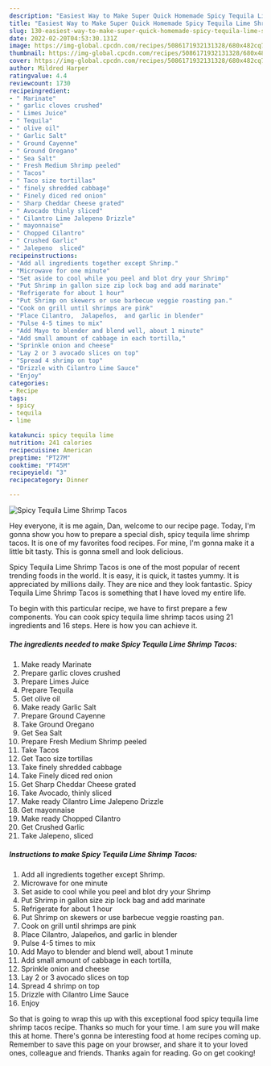 ```yaml
---
description: "Easiest Way to Make Super Quick Homemade Spicy Tequila Lime Shrimp Tacos"
title: "Easiest Way to Make Super Quick Homemade Spicy Tequila Lime Shrimp Tacos"
slug: 130-easiest-way-to-make-super-quick-homemade-spicy-tequila-lime-shrimp-tacos
date: 2022-02-20T04:53:30.131Z
image: https://img-global.cpcdn.com/recipes/5086171932131328/680x482cq70/spicy-tequila-lime-shrimp-tacos-recipe-main-photo.jpg
thumbnail: https://img-global.cpcdn.com/recipes/5086171932131328/680x482cq70/spicy-tequila-lime-shrimp-tacos-recipe-main-photo.jpg
cover: https://img-global.cpcdn.com/recipes/5086171932131328/680x482cq70/spicy-tequila-lime-shrimp-tacos-recipe-main-photo.jpg
author: Mildred Harper
ratingvalue: 4.4
reviewcount: 1730
recipeingredient:
- " Marinate"
- " garlic cloves crushed"
- " Limes Juice"
- " Tequila"
- " olive oil"
- " Garlic Salt"
- " Ground Cayenne"
- " Ground Oregano"
- " Sea Salt"
- " Fresh Medium Shrimp peeled"
- " Tacos"
- " Taco size tortillas"
- " finely shredded cabbage"
- " Finely diced red onion"
- " Sharp Cheddar Cheese grated"
- " Avocado thinly sliced"
- " Cilantro Lime Jalepeno Drizzle"
- " mayonnaise"
- " Chopped Cilantro"
- " Crushed Garlic"
- " Jalepeno  sliced"
recipeinstructions:
- "Add all ingredients together except Shrimp."
- "Microwave for one minute"
- "Set aside to cool while you peel and blot dry your Shrimp"
- "Put Shrimp in gallon size zip lock bag and add marinate"
- "Refrigerate for about 1 hour"
- "Put Shrimp on skewers or use barbecue veggie roasting pan."
- "Cook on grill until shrimps are pink"
- "Place Cilantro,  Jalapeños,  and garlic in blender"
- "Pulse 4-5 times to mix"
- "Add Mayo to blender and blend well, about 1 minute"
- "Add small amount of cabbage in each tortilla,"
- "Sprinkle onion and cheese"
- "Lay 2 or 3 avocado slices on top"
- "Spread 4 shrimp on top"
- "Drizzle with Cilantro Lime Sauce"
- "Enjoy"
categories:
- Recipe
tags:
- spicy
- tequila
- lime

katakunci: spicy tequila lime 
nutrition: 241 calories
recipecuisine: American
preptime: "PT27M"
cooktime: "PT45M"
recipeyield: "3"
recipecategory: Dinner

---
```



![Spicy Tequila Lime Shrimp Tacos](https://img-global.cpcdn.com/recipes/5086171932131328/680x482cq70/spicy-tequila-lime-shrimp-tacos-recipe-main-photo.jpg)

Hey everyone, it is me again, Dan, welcome to our recipe page. Today, I'm gonna show you how to prepare a special dish, spicy tequila lime shrimp tacos. It is one of my favorites food recipes. For mine, I'm gonna make it a little bit tasty. This is gonna smell and look delicious.

Spicy Tequila Lime Shrimp Tacos is one of the most popular of recent trending foods in the world. It is easy, it is quick, it tastes yummy. It is appreciated by millions daily. They are nice and they look fantastic. Spicy Tequila Lime Shrimp Tacos is something that I have loved my entire life.




To begin with this particular recipe, we have to first prepare a few components. You can cook spicy tequila lime shrimp tacos using 21 ingredients and 16 steps. Here is how you can achieve it.

<!--inarticleads1-->

##### The ingredients needed to make Spicy Tequila Lime Shrimp Tacos:

1. Make ready  Marinate
1. Prepare  garlic cloves crushed
1. Prepare  Limes Juice
1. Prepare  Tequila
1. Get  olive oil
1. Make ready  Garlic Salt
1. Prepare  Ground Cayenne
1. Take  Ground Oregano
1. Get  Sea Salt
1. Prepare  Fresh Medium Shrimp peeled
1. Take  Tacos
1. Get  Taco size tortillas
1. Take  finely shredded cabbage
1. Take  Finely diced red onion
1. Get  Sharp Cheddar Cheese grated
1. Take  Avocado, thinly sliced
1. Make ready  Cilantro Lime Jalepeno Drizzle
1. Get  mayonnaise
1. Make ready  Chopped Cilantro
1. Get  Crushed Garlic
1. Take  Jalepeno,  sliced




<!--inarticleads2-->

##### Instructions to make Spicy Tequila Lime Shrimp Tacos:

1. Add all ingredients together except Shrimp.
1. Microwave for one minute
1. Set aside to cool while you peel and blot dry your Shrimp
1. Put Shrimp in gallon size zip lock bag and add marinate
1. Refrigerate for about 1 hour
1. Put Shrimp on skewers or use barbecue veggie roasting pan.
1. Cook on grill until shrimps are pink
1. Place Cilantro,  Jalapeños,  and garlic in blender
1. Pulse 4-5 times to mix
1. Add Mayo to blender and blend well, about 1 minute
1. Add small amount of cabbage in each tortilla,
1. Sprinkle onion and cheese
1. Lay 2 or 3 avocado slices on top
1. Spread 4 shrimp on top
1. Drizzle with Cilantro Lime Sauce
1. Enjoy




So that is going to wrap this up with this exceptional food spicy tequila lime shrimp tacos recipe. Thanks so much for your time. I am sure you will make this at home. There's gonna be interesting food at home recipes coming up. Remember to save this page on your browser, and share it to your loved ones, colleague and friends. Thanks again for reading. Go on get cooking!
